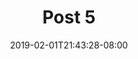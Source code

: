 ---
title: Post 5
date: 2019-02-01T21:43:28-08:00
draft: true
author:
kind: post
type: notes
layout: single
slug: 
description: 
keywords: 
products:  
- share
weight: 
---